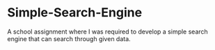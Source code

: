 # Simple-Search-Engine
A school assignment where I was required to develop a simple search engine that can search through given data. 
